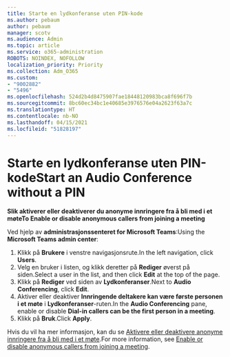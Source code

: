 ```yaml
---
title: Starte en lydkonferanse uten PIN-kode
ms.author: pebaum
author: pebaum
manager: scotv
ms.audience: Admin
ms.topic: article
ms.service: o365-administration
ROBOTS: NOINDEX, NOFOLLOW
localization_priority: Priority
ms.collection: Adm_O365
ms.custom:
- "9002882"
- "5496"
ms.openlocfilehash: 524d2b4d8475907fae18448120983bca8f696f7b
ms.sourcegitcommit: 8bc60ec34bc1e40685e3976576e04a2623f63a7c
ms.translationtype: HT
ms.contentlocale: nb-NO
ms.lasthandoff: 04/15/2021
ms.locfileid: "51828197"
---
```

# <a name="start-an-audio-conference-without-a-pin"></a><span data-ttu-id="ee5db-102">Starte en lydkonferanse uten PIN-kode</span><span class="sxs-lookup"><span data-stu-id="ee5db-102">Start an Audio Conference without a PIN</span></span>

<span data-ttu-id="ee5db-103">**Slik aktiverer eller deaktiverer du anonyme innringere fra å bli med i et møte**</span><span class="sxs-lookup"><span data-stu-id="ee5db-103">**To Enable or disable anonymous callers from joining a meeting**</span></span>

<span data-ttu-id="ee5db-104">Ved hjelp av **administrasjonssenteret for Microsoft Teams**:</span><span class="sxs-lookup"><span data-stu-id="ee5db-104">Using the **Microsoft Teams admin center**:</span></span>

1. <span data-ttu-id="ee5db-105">Klikk på **Brukere** i venstre navigasjonsrute.</span><span class="sxs-lookup"><span data-stu-id="ee5db-105">In the left navigation, click **Users**.</span></span>
2. <span data-ttu-id="ee5db-106">Velg en bruker i listen, og klikk deretter på **Rediger** øverst på siden.</span><span class="sxs-lookup"><span data-stu-id="ee5db-106">Select a user in the list, and then click **Edit** at the top of the page.</span></span>
3. <span data-ttu-id="ee5db-107">Klikk på **Rediger** ved siden av **Lydkonferanser**.</span><span class="sxs-lookup"><span data-stu-id="ee5db-107">Next to **Audio Conferencing**, click **Edit**.</span></span>
4. <span data-ttu-id="ee5db-108">Aktiver eller deaktiver **Innringende deltakere kan være første personen i et møte** i **Lydkonferanser**-ruten.</span><span class="sxs-lookup"><span data-stu-id="ee5db-108">In the **Audio Conferencing** pane, enable or disable **Dial-in callers can be the first person in a meeting**.</span></span>
5. <span data-ttu-id="ee5db-109">Klikk på **Bruk**.</span><span class="sxs-lookup"><span data-stu-id="ee5db-109">Click **Apply**.</span></span>

<span data-ttu-id="ee5db-110">Hvis du vil ha mer informasjon, kan du se [Aktivere eller deaktivere anonyme innringere fra å bli med i et møte](https://docs.microsoft.com/microsoftteams/start-an-audio-conference-over-the-phone-without-a-pin-in-teams).</span><span class="sxs-lookup"><span data-stu-id="ee5db-110">For more information, see [Enable or disable anonymous callers from joining a meeting](https://docs.microsoft.com/microsoftteams/start-an-audio-conference-over-the-phone-without-a-pin-in-teams).</span></span>

